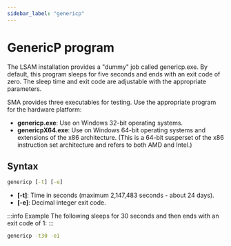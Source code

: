```yaml
---
sidebar_label: "genericp"
---
```


# GenericP program

The LSAM installation provides a "dummy" job called genericp.exe. By default, this program sleeps for five seconds and ends with an exit code of zero. The sleep time and exit code are adjustable with the appropriate parameters.

SMA provides three executables for testing. Use the appropriate program for the hardware platform:

- **genericp.exe**: Use on Windows 32-bit operating systems.
- **genericpX64.exe**: Use on Windows 64-bit operating systems and extensions of the x86 architecture. (This is a 64-bit susperset of the x86 instruction set architecture and refers to both AMD and Intel.)

## Syntax

```bat
genericp [-t] [-e] 
```

- **[-t]**: Time in seconds (maximum 2,147,483 seconds - about 24 days).
- **[-e]**: Decimal integer exit code.

:::info Example
The following sleeps for 30 seconds and then ends with an exit code of 1:
:::

```bat
genericp -t30 -e1 
```
